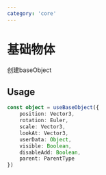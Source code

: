 ```yaml
---
category: 'core'
---
```


# 基础物体

创建baseObject

## Usage

```ts
const object = useBaseObject({
    position: Vector3,
    rotation: Euler,
    scale: Vector3,
    lookAt: Vector3,
    userData: Object,
    visible: Boolean,
    disableAdd: Boolean,
    parent: ParentType
})
```
